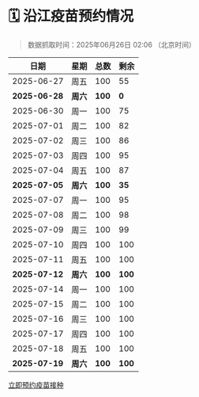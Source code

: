 # 🗓️ 沿江疫苗预约情况

> 数据抓取时间：2025年06月26日 02:06 （北京时间）

| 日期 | 星期 | 总数 | 剩余 |
|------|------|------|------|
| 2025-06-27 | 周五 | 100 | 55 |
| **2025-06-28** | **周六** | **100** | **0** |
| 2025-06-30 | 周一 | 100 | 75 |
| 2025-07-01 | 周二 | 100 | 82 |
| 2025-07-02 | 周三 | 100 | 86 |
| 2025-07-03 | 周四 | 100 | 95 |
| 2025-07-04 | 周五 | 100 | 87 |
| **2025-07-05** | **周六** | **100** | **35** |
| 2025-07-07 | 周一 | 100 | 95 |
| 2025-07-08 | 周二 | 100 | 98 |
| 2025-07-09 | 周三 | 100 | 99 |
| 2025-07-10 | 周四 | 100 | 100 |
| 2025-07-11 | 周五 | 100 | 100 |
| **2025-07-12** | **周六** | **100** | **100** |
| 2025-07-14 | 周一 | 100 | 100 |
| 2025-07-15 | 周二 | 100 | 100 |
| 2025-07-16 | 周三 | 100 | 100 |
| 2025-07-17 | 周四 | 100 | 100 |
| 2025-07-18 | 周五 | 100 | 100 |
| **2025-07-19** | **周六** | **100** | **100** |


<div class="button-container">
<a class="btn" href="http://yfzweb.ishequ.net/#/login" target="_blank">立即预约疫苗接种</a>
</div>
